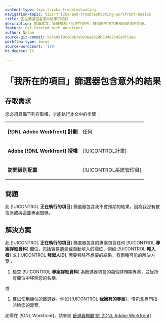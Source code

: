 ```yaml
---
content-type: tips-tricks-troubleshooting
navigation-topic: tips-tricks-and-troubleshooting-workfront-basics
title: 正在篩選包含意外結果的項目
description: 閱讀本文，疑難排解「我正在使用」篩選器中包含未預期結果的問題。
feature: Get Started with Workfront
author: Nolan
source-git-commit: 5a4c98f9ce6bb7eb936a0b24b634d2545a0f13ee
workflow-type: tm+mt
source-wordcount: '170'
ht-degree: 1%

---
```


# 「我所在的項目」篩選器包含意外的結果

## 存取需求

您必須具備下列存取權，才能執行本文中的步驟：

<table style="table-layout:auto"> 
 <col> 
 <col> 
 <tbody> 
  <tr> 
   <td role="rowheader"><strong>[!DNL Adobe Workfront] 計劃</strong></td> 
   <td> <p>任何</p> </td> 
  </tr> 
  <tr> 
   <td role="rowheader"><strong>Adobe [!DNL Workfront] 授權</strong></td> 
   <td> <p>[!UICONTROL計畫] </p> </td> 
  </tr> 
  <tr> 
   <td role="rowheader"><strong>訪問級別配置</strong></td> 
   <td> <p>[!UICONTROL系統管理員]</p> </td> 
  </tr> 
 </tbody> 
</table>

## 問題

此 [!UICONTROL **正在執行的項目**] 篩選器包含我不會預期的結果，因為我沒有被指派或與這些專案關聯。

## 解決方案

此 [!UICONTROL **正在執行的項目**] 篩選器包含的專案包含任何 [!UICONTROL **專案詳細資料**] 欄位，包括容易遺漏或自動填入的欄位，例如 [!UICONTROL **輸入者**] 或 [!UICONTROL **發起人ID**]. 若要移除不想要的結果，有兩種可能的解決方案：

1. 檢查 [!UICONTROL **專案詳細資料**] 為篩選器包含的每個非預期專案，並從所有欄位中移除您的名稱。

或

1. 嘗試使用類似的篩選器，例如 [!UICONTROL **我擁有的專案**]，僅包含專門指派給您的專案。

如需在 [!DNL Workfront]，請參閱 [篩選器概觀(於 [!DNL Adobe Workfront]](/help/quicksilver/reports-and-dashboards/reports/reporting-elements/filters-overview.md)